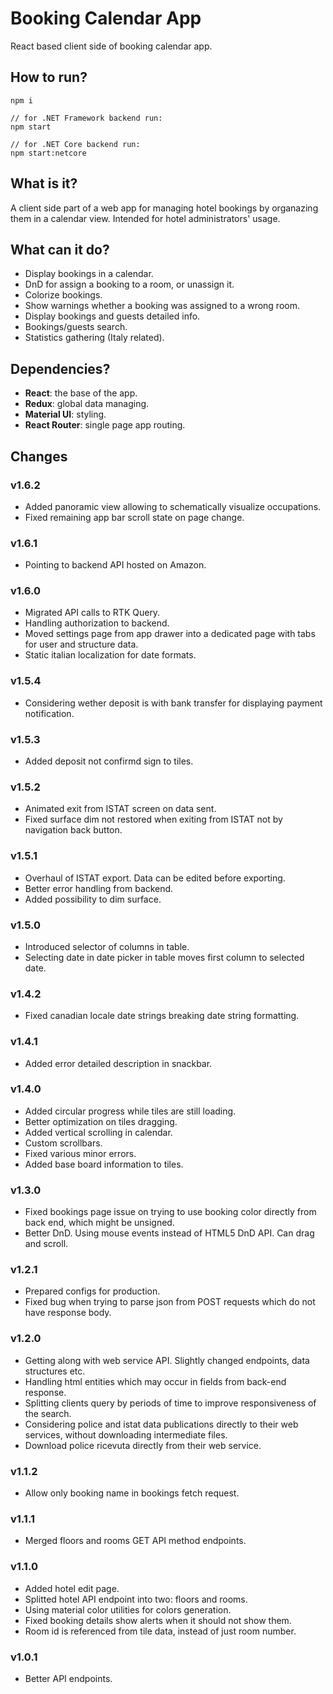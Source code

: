 # Booking Calendar App
React based client side of booking calendar app.

## How to run?
```
npm i

// for .NET Framework backend run:
npm start

// for .NET Core backend run:
npm start:netcore
```

## What is it?
A client side part of a web app for managing hotel bookings by organazing them in a calendar view. Intended for hotel administrators' usage.

## What can it do?
- Display bookings in a calendar.
- DnD for assign a booking to a room, or unassign it.
- Colorize bookings.
- Show warnings whether a booking was assigned to a wrong room.
- Display bookings and guests detailed info.
- Bookings/guests search.
- Statistics gathering (Italy related).

## Dependencies?
- **React**: the base of the app.
- **Redux**: global data managing.
- **Material UI**: styling.
- **React Router**: single page app routing.

## Changes

### v1.6.2
- Added panoramic view allowing to schematically visualize occupations.
- Fixed remaining app bar scroll state on page change.

### v1.6.1
- Pointing to backend API hosted on Amazon.

### v1.6.0
- Migrated API calls to RTK Query.
- Handling authorization to backend.
- Moved settings page from app drawer into a dedicated page with tabs for user and structure data.
- Static italian localization for date formats.

### v1.5.4
- Considering wether deposit is with bank transfer for displaying payment notification.

### v1.5.3
- Added deposit not confirmd sign to tiles.

### v1.5.2
- Animated exit from ISTAT screen on data sent.
- Fixed surface dim not restored when exiting from ISTAT not by navigation back button.

### v1.5.1
- Overhaul of ISTAT export. Data can be edited before exporting.
- Better error handling from backend.
- Added possibility to dim surface.

### v1.5.0
- Introduced selector of columns in table.
- Selecting date in date picker in table moves first column to selected date.

### v1.4.2
- Fixed canadian locale date strings breaking date string formatting.

### v1.4.1
- Added error detailed description in snackbar.

### v1.4.0
- Added circular progress while tiles are still loading.
- Better optimization on tiles dragging.
- Added vertical scrolling in calendar.
- Custom scrollbars.
- Fixed various minor errors.
- Added base board information to tiles.

### v1.3.0
- Fixed bookings page issue on trying to use booking color directly from back end, which might be unsigned.
- Better DnD. Using mouse events instead of HTML5 DnD API. Can drag and scroll.

### v1.2.1
- Prepared configs for production.
- Fixed bug when trying to parse json from POST requests which do not have response body.

### v1.2.0
- Getting along with web service API. Slightly changed endpoints, data structures etc.
- Handling html entities which may occur in fields from back-end response.
- Splitting clients query by periods of time to improve responsiveness of the search.
- Considering police and istat data publications directly to their web services, without downloading intermediate files.
- Download police ricevuta directly from their web service.

### v1.1.2
- Allow only booking name in bookings fetch request.

### v1.1.1
- Merged floors and rooms GET API method endpoints.

### v1.1.0
- Added hotel edit page.
- Splitted hotel API endpoint into two: floors and rooms.
- Using material color utilities for colors generation.
- Fixed booking details show alerts when it should not show them.
- Room id is referenced from tile data, instead of just room number.

### v1.0.1
- Better API endpoints.
